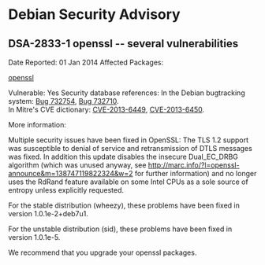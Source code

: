 
Debian Security Advisory
========================


DSA-2833-1 openssl -- several vulnerabilities
---------------------------------------------



Date Reported:
01 Jan 2014
Affected Packages:

[openssl](https://packages.debian.org/src:openssl)

Vulnerable:
Yes
Security database references:
In the Debian bugtracking system: [Bug 732754](https://bugs.debian.org/cgi-bin/bugreport.cgi?bug=732754), [Bug 732710](https://bugs.debian.org/cgi-bin/bugreport.cgi?bug=732710).  
In Mitre's CVE dictionary: [CVE-2013-6449](https://security-tracker.debian.org/tracker/CVE-2013-6449), [CVE-2013-6450](https://security-tracker.debian.org/tracker/CVE-2013-6450).  

More information:

Multiple security issues have been fixed in OpenSSL: The TLS 1.2 support
was susceptible to denial of service and retransmission of DTLS messages
was fixed. In addition this update disables the insecure Dual\_EC\_DRBG
algorithm (which was unused anyway, see
<http://marc.info/?l=openssl-announce&m=138747119822324&w=2> for further
information) and no longer uses the RdRand feature available on some
Intel CPUs as a sole source of entropy unless explicitly requested.


For the stable distribution (wheezy), these problems have been fixed in
version 1.0.1e-2+deb7u1.


For the unstable distribution (sid), these problems have been fixed in
version 1.0.1e-5.


We recommend that you upgrade your openssl packages.





